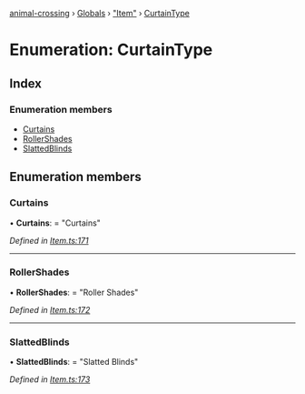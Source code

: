 [animal-crossing](../README.md) › [Globals](../globals.md) › ["Item"](../modules/_item_.md) › [CurtainType](_item_.curtaintype.md)

# Enumeration: CurtainType

## Index

### Enumeration members

* [Curtains](_item_.curtaintype.md#curtains)
* [RollerShades](_item_.curtaintype.md#rollershades)
* [SlattedBlinds](_item_.curtaintype.md#slattedblinds)

## Enumeration members

###  Curtains

• **Curtains**: = "Curtains"

*Defined in [Item.ts:171](https://github.com/Norviah/animal-crossing/blob/37a256e/module/types/Item.ts#L171)*

___

###  RollerShades

• **RollerShades**: = "Roller Shades"

*Defined in [Item.ts:172](https://github.com/Norviah/animal-crossing/blob/37a256e/module/types/Item.ts#L172)*

___

###  SlattedBlinds

• **SlattedBlinds**: = "Slatted Blinds"

*Defined in [Item.ts:173](https://github.com/Norviah/animal-crossing/blob/37a256e/module/types/Item.ts#L173)*
